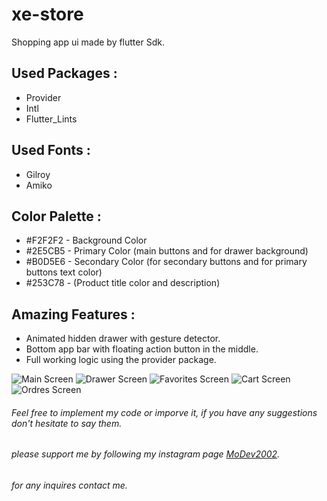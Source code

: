 # xe-store
 Shopping app ui made by flutter Sdk.
 
 
 ## Used Packages :
 * Provider
 * Intl
 * Flutter_Lints


 ## Used Fonts :
 * Gilroy
 * Amiko


 ## Color Palette :
* #F2F2F2 - Background Color
* #2E5CB5 - Primary Color (main buttons and for drawer background)
* #B0D5E6 - Secondary Color (for secondary buttons and for primary buttons text color)
* #253C78 - (Product title color and description)

## Amazing Features :
* Animated hidden drawer with gesture detector.
* Bottom app bar with floating action button in the middle.
* Full working logic using the provider package.


![Main Screen](https://user-images.githubusercontent.com/91676840/135720613-db2770b8-8ac0-4cf0-b332-221ff281ae5e.jpg)
![Drawer Screen](https://user-images.githubusercontent.com/91676840/135720624-22116c65-8d33-4fc0-8c7c-a7bc4b16e63b.jpg)
![Favorites Screen](https://user-images.githubusercontent.com/91676840/135720650-fb8f769f-34b7-47e6-a102-b9f2e316aeb5.jpg)
![Cart Screen](https://user-images.githubusercontent.com/91676840/135720673-61e4635e-d23a-4104-88ba-016f4408af8a.jpg)
![Ordres Screen](https://user-images.githubusercontent.com/91676840/135720698-1e5cf5ec-9012-4492-bfc6-fe2d6974b492.jpg)


###### Feel free to implement my code or imporve it, if you have any suggestions don't hesitate to say them. 
###### please support me by following my instagram page [MoDev2002](https://www.instagram.com/modev2002/).
###### for any inquires contact me.
